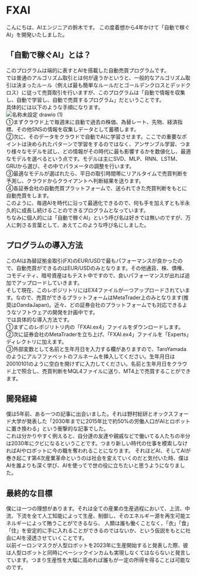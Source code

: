 # FXAI 
こんにちは、AIエンジニアの鈴木です。
この度着想から4年かけて「自動で稼ぐAI」を開発いたしました。

## 「自動で稼ぐAI」とは？
このプログラムは端的に表すとAIを搭載した自動売買プログラムです。<br>
では普通のアルゴリズム取引とは何が違うかというと、一般的なアルゴリズム取引は決まったルール（例えば最も簡単なルールだとゴールデンクロスとデッドクロス）に従って売買取引を行いますが、このプログラムは「自動で情報を収集し、自動で学習し、自動で売買するプログラム」だということです。<br>
具体的には以下のような手順になります。<br>
![名称未設定 drawio (1)](https://user-images.githubusercontent.com/95641926/145854396-1298e6a7-cbf1-4c69-9d42-b50b0ba82ca3.png)
<br>
①まずクラウド上で毎週末に自動で過去の株価、為替レート、先物、経済指標、その他SNSの情報を収集しデータとして蓄積します。<br>
②次に、そのデータをクラウドで自動でAIに学習させます。ここでの重要なポイントは決められたパターンで学習をするのではなく、アンサンブル学習、つまり様々なモデルを試し、どの情報がその時代に最も影響するかを数値化し、最適なモデルを選べるという点です。モデルは主にSVD、MLP、RNN、LSTM、GRUから選び、その中でパラメータの調整を行います。<br>
③最適なモデルが選ばれたら、平日の取引時間帯にリアルタイムで売買判断を予測し、クラウドからクライアントへ判断結果を送ります。<br>
④各証券会社の自動売買プラットフォームで、送られてきた売買判断をもとに自動売買をします。<br>
このように、毎週AIを時代に沿って最適化できるので、何も手を加えずとも半永久的に成長し続けることのできるプログラムとなっています。<br>
ちなみに個人的には「自動で稼ぐAI」という呼び名は好きでは無いのですが、万人に刺さる言葉として、あえてこのような呼び名にしました。

## プログラムの導入方法
このAIは為替証拠金取引(FX)のEUR/USDで最もパフォーマンスが良かったので、自動売買ができるのはEUR/USDのみとなります。その他通貨、株、債権、コモディティ、暗号資産はもテスト中ですので、良いパフォーマンスが出れば追加でアップロードしていきます。<br>
そして現在、このレポジリトリにはEX4ファイルが一つアップロードされています。なので、売買ができるプラットフォームはMetaTrader上のみとなります(推奨はOandaJapan)。近々、どの証券会社のプラットフォームでも対応できるようなソフトウェアの開発を計画中です。<br>
では具体的な導入方法です。<br>
①まずこのレポジリトリ内の「FXAI.ex4」ファイルをダウンロードします。<br>
②次に証券会社のMetaTraderを立ち上げ、「FXAI.ex4」ファイルを「Experts」ディレクトリに加えます。<br>
③外部変数として名前と生年月日を入力する欄がありますので、TaroYamadaのようにアルフファベットのフルネームを挿入してください。生年月日は20010101のように空白を開けずに入力してください。名前と生年月日をクラウド上で照合し、売買判断をMQL4ファイルに送り、MT4上で売買することができます。<br>




## 開発経緯
僕は5年前、ある一つの記事に出会いました。それは野村総研とオックスフォード大学が発表した「2030年までに2015年比で約50%の労働人口がAIとロボットに置き換わる」という衝撃的な記事でした。<br>
これは分かりやすく例えると、自分達の友達や親戚などで働いてる人たちの半分は2030年にクビになるということです。つまり新しい時代の仕事を模索しなければAIやロボットに今の職を奪われることになります。
それほどAI、そしてAIが巻き起こす第4次産業革命というのは社会を変えていくのだと気付いた時、僕はAIを誰よりも深く学び、AIを使ってで世の役に立ちたいと思うようになりました。<br>

## 最終的な目標
僕には一つの理想があります。それは全ての産業の生産過程において、上流、中流、下流を全て人工知能によって生産、制御し、そのエネルギー源を再生可能エネルギーによって賄うことができるなら、
人類は誰も働くことなく、「衣」「食」「住」を安定的に手に入れることができるのではないか、という仮説をもとに社会にAIを浸透させていくことです。<br>
以前イーロンマスクが人型ロボットを2023年に生産開始すると発表した際、彼は人型ロボットと同時にベーシックインカムも実現しなくてはならないと発言しています。つまり生産性を大幅に高めれば誰もが一定の所得を得ることは可能なのです。





